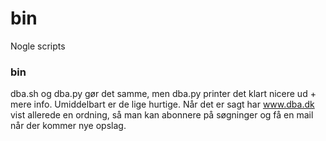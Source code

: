 # bin
Nogle scripts

### bin
dba.sh og dba.py gør det samme, men dba.py printer det klart nicere ud + mere info.  Umiddelbart er de lige hurtige. Når det er sagt har <a href="www.dba.dk">www.dba.dk</a> vist allerede en ordning, så man kan abonnere på søgninger og få en mail når der kommer nye opslag.
